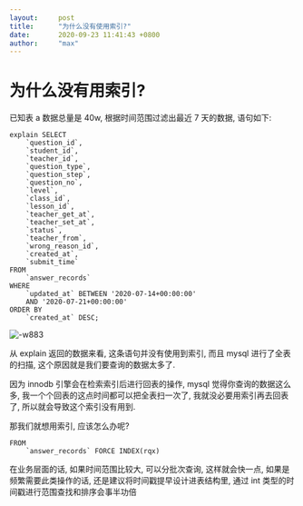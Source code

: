 ```yaml
---
layout:     post
title:      "为什么没有使用索引?"
date:       2020-09-23 11:41:43 +0800
author:     "max"
---
```


# 为什么没有用索引?
已知表 a 数据总量是 40w, 根据时间范围过滤出最近 7 天的数据, 语句如下:
```
explain SELECT
	`question_id`,
	`student_id`,
	`teacher_id`,
	`question_type`,
	`question_step`,
	`question_no`,
	`level`,
	`class_id`,
	`lesson_id`,
	`teacher_get_at`,
	`teacher_set_at`,
	`status`,
	`teacher_from`,
	`wrong_reason_id`,
	`created_at`,
	`submit_time`
FROM
	`answer_records`
WHERE
	`updated_at` BETWEEN '2020-07-14+00:00:00'
	AND '2020-07-21+00:00:00'
ORDER BY
	`created_at` DESC;
```
![-w883](http://img.fulitu.club/15953253234282.jpg)

从 explain 返回的数据来看, 这条语句并没有使用到索引, 而且 mysql 进行了全表的扫描, 这个原因就是我们要查询的数据太多了.

因为 innodb 引擎会在检索索引后进行回表的操作, mysql 觉得你查询的数据这么多, 我一个个回表的这点时间都可以把全表扫一次了, 我就没必要用索引再去回表了, 所以就会导致这个索引没有用到.

那我们就想用索引, 应该怎么办呢? 

```
FROM
    `answer_records` FORCE INDEX(rqx)
```

在业务层面的话, 如果时间范围比较大, 可以分批次查询, 这样就会快一点, 如果是频繁需要此类操作的话, 还是建议将时间戳提早设计进表结构里, 通过 int 类型的时间戳进行范围查找和排序会事半功倍